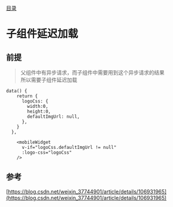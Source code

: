 [目录](./)
# 子组件延迟加载

## 前提

> 父组件中有异步请求，而子组件中需要用到这个异步请求的结果  
> 所以需要子组件延迟加载

```
data() {
    return {
      logoCss: {
      	width:0,
      	height:0,
        defaultImgUrl: null,
      },
    }
  },

    <mobileWidget
      v-if="logoCss.defaultImgUrl != null"
      :logo-css="logoCss"
    />
```

## 参考

[https://blog.csdn.net/weixin_37744901/article/details/106931965](https://blog.csdn.net/weixin_37744901/article/details/106931965)